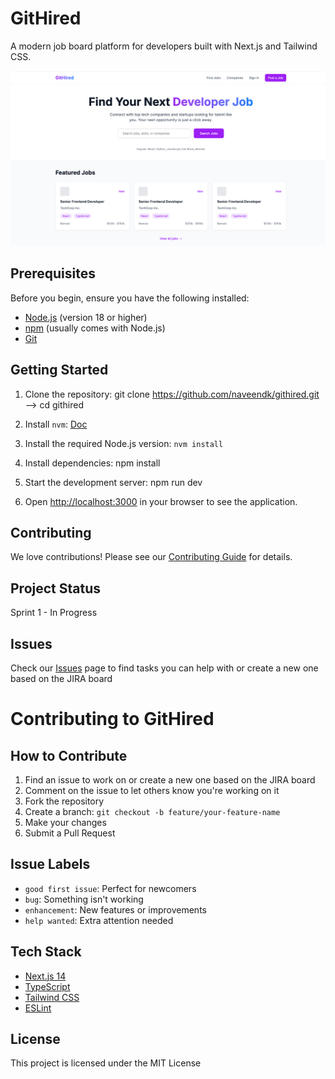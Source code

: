 # GitHired

A modern job board platform for developers built with Next.js and Tailwind CSS.

![GitHired Screenshot](/public/images/UI-Githired.png)

## Prerequisites

Before you begin, ensure you have the following installed:
- [Node.js](https://nodejs.org/) (version 18 or higher)
- [npm](https://www.npmjs.com/) (usually comes with Node.js)
- [Git](https://git-scm.com/)


## Getting Started

1. Clone the repository: git clone https://github.com/naveendk/githired.git  --> cd githired

2. Install `nvm`: [Doc](https://github.com/nvm-sh/nvm?tab=readme-ov-file#install--update-script)

3. Install the required Node.js version: `nvm install`

2. Install dependencies: npm install

3. Start the development server: npm run dev

4. Open [http://localhost:3000](http://localhost:3000) in your browser to see the application.


## Contributing
We love contributions! Please see our [Contributing Guide](CONTRIBUTING.md) for details.

## Project Status
Sprint 1 - In Progress

## Issues
Check our [Issues](https://github.com/naveendk/githired/issues) page to find tasks you can help with or create a new one based on the JIRA board

# Contributing to GitHired

## How to Contribute
1. Find an issue to work on or create a new one based on the JIRA board
2. Comment on the issue to let others know you're working on it
3. Fork the repository
4. Create a branch: `git checkout -b feature/your-feature-name`
5. Make your changes
6. Submit a Pull Request

## Issue Labels
- `good first issue`: Perfect for newcomers
- `bug`: Something isn't working
- `enhancement`: New features or improvements
- `help wanted`: Extra attention needed

## Tech Stack

- [Next.js 14](https://nextjs.org/)
- [TypeScript](https://www.typescriptlang.org/)
- [Tailwind CSS](https://tailwindcss.com/)
- [ESLint](https://eslint.org/)

## License

This project is licensed under the MIT License 